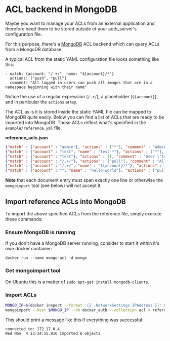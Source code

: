 # ACL backend in MongoDB

Maybe you want to manage your ACLs from an external application and therefore
need them to be stored outside of your auth_server's configuration file.

For this purpose, there's a [MongoDB](https://www.mongodb.org/) ACL backend
which can query ACLs from a MongoDB database.

A typical ACL from the static YAML configuration file looks something like this:

```
- match: {account: "/.+/", name: "${account}/*"}
  actions: ["push", "pull"]
  comment: "All logged in users can push all images that are in a namespace beginning with their name"
```

Notice the use of a regular expression (`/.+/`), a placeholder (`${account}`),
and in particular the `actions` array.

The ACL as is it is stored inside the static YAML file can be mapped to MongoDB
quite easily. Below you can find a list of ACLs that are ready to be imported
into MongoDB. Those ACLs reflect what's specified in the `example/reference.yml`
file.

**reference_acls.json**

```json
{"match" : {"account" : "admin"}, "actions" : ["*"], "comment" : "Admin has full access to everything."}
{"match" : {"account" : "test", "name" : "test-*"}, "actions" : ["*"], "comment" : "User \"test\" has full access to test-* images but nothing else. (1)"}
{"match" : {"account" : "test"}, "actions" : [], "comment" : "User \"test\" has full access to test-* images but nothing else. (2)"}
{"match" : {"account" : "/.+/"}, "actions" : ["pull"], "comment" : "All logged in users can pull all images."}
{"match" : {"account" : "/.+/", "name" : "${account}/*"}, "actions" : ["*"], "comment" : "All logged in users can push all images that are in a namespace beginning with their name"}
{"match" : {"account" : "", "name" : "hello-world"}, "actions" : ["pull"], "comment" : "Anonymous users can pull \"hello-world\"."}
```

**Note** that each document entry must span exactly one line or otherwise the
`mongoimport` tool (see below) will not accept it.

## Import reference ACLs into MongoDB

To import the above specified ACLs from the reference file, simply execute these
commands:

### Ensure MongoDB is running

If you don't have a MongoDB server running, consider to start it within it's own
docker container:

`docker run --name mongo-acl -d mongo`

### Get mongoimport tool

On Ubuntu this is a matter of `sudo apt-get install mongodb-clients`.

### Import ACLs

```bash
MONGO_IP=$(docker inspect --format '{{ .NetworkSettings.IPAddress }}' mongo-acl)
mongoimport --host $MONGO_IP --db docker_auth --collection acl < reference_acls.json
```

This should print a message like this if everything was successful:

```
connected to: 172.17.0.4
Wed Nov  4 13:34:15.816 imported 6 objects
```
